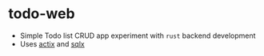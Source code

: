 # todo-web

- Simple Todo list CRUD app experiment with `rust` backend development
- Uses [actix](https://actix.rs/) and [sqlx](https://github.com/launchbadge/sqlx)
